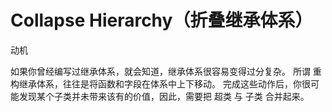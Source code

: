 # Collapse Hierarchy（折叠继承体系）

动机

如果你曾经编写过继承体系，就会知道，继承体系很容易变得过分复杂。
所谓 重构继承体系，往往是将函数和字段在体系中上下移动。
完成这些动作后，你很可能发现某个⼦类并未带来该有的价值，因此，需要把 超类 与 ⼦类 合并起来。

